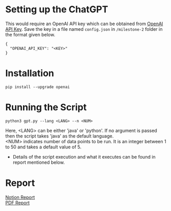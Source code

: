 # Setting up the ChatGPT 
This would require an OpenAI API key which can be obtained from [OpenAI API Key](https://platform.openai.com/account/api-keys). Save the key in a file named `config.json` in `/milestone-2` folder in the format given below.

```
{ 
  "OPENAI_API_KEY": "<KEY>" 
}
```

# Installation
```
pip install --upgrade openai
```

# Running the Script

```
python3 gpt.py --lang <LANG> --n <NUM>
```

Here, \<LANG\> can be either 'java' or 'python'. If no argument is passed then the script takes 'java' as the default language. <br/>
\<NUM\> indicates number of data points to be run. It is an integer between 1 to 50 and takes a default value of 5.

- Details of the script execution and what it executes can be found in report mentioned below.

# Report
[Notion Report](https://twistedfate.notion.site/twistedfate/Milestone-2-ML4SE-Group-B-26762fd5356c4623aa29310169cbe1ab)
<br/>
[PDF Report](https://github.com/theashwin/ml4se/blob/main/milestone-2/milestone_2.pdf)
